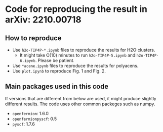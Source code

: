 # Code for reproducing the result in arXiv: 2210.00718

## How to reproduce
- Use `h2o-TIP4P-*.ipynb` files to reproduce the results for H2O clusters.
    - It might take O(10) minutes to run `h2o-TIP4P-5.ipynb` and `h2o-TIP4P-6.ipynb`. Please be patient.
- Use `*acene.ipynb` files to reproduce the results for polyacens.
- Use `plot.ipynb` to reproduce Fig. 1 and Fig. 2.

## Main packages used in this code
If versions that are different from below are used, it might produce slightly different results. The code uses other common packeges such as numpy.

- `openfermion`: 1.6.0
- `openfermionpyscf`: 0.5
- `pyscf`: 1.7.6

